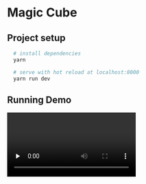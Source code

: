 # Magic Cube

## Project setup

``` bash
  # install dependencies
  yarn

  # serve with hot reload at localhost:8000
  yarn run dev
```

## Running Demo
<video id="video" controls="" preload="none">
  <source id="mp4" src="https://flowplus.meituan.net/v1/mss_a002ed9fc97544cebd70304686903863/cube/1590919806173.mp4" type="video/mp4">
</video>